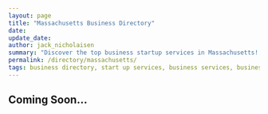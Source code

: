 ```yaml
---
layout: page
title: "Massachusetts Business Directory"
date: 
update_date: 
author: jack_nicholaisen
summary: "Discover the top business startup services in Massachusetts! Your ultimate guide to launching a successful venture."  
permalink: /directory/massachusetts/
tags: business directory, start up services, business services, business lawyers, registered agents,
---
```




<h2>Coming Soon...</h2>

